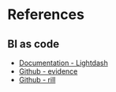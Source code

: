 # References

## BI as code

- [Documentation - Lightdash](https://www.lightdash.com/blogpost/get-started-with-bi-as-code)
- [Github - evidence](https://github.com/evidence-dev/evidence)
- [Github - rill](https://github.com/rilldata/rill)